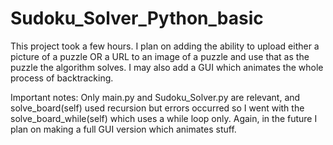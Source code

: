 # Sudoku_Solver_Python_basic
This project took a few hours.  I plan on adding the ability to upload either a picture of a puzzle OR a URL to an image of a puzzle and use that as the puzzle the algorithm solves.
I may also add a GUI which animates the whole process of backtracking.  

Important notes:
  Only main.py and Sudoku_Solver.py are relevant, and solve_board(self) used recursion but errors occurred so I went with the solve_board_while(self) which uses a while loop only.  Again, in the future I plan on making a full GUI version which animates stuff.  
